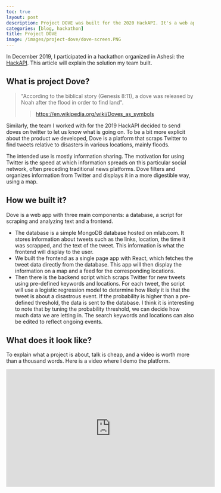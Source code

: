 ```yaml
---
toc: true
layout: post
description: Project DOVE was built for the 2020 HackAPI. It's a web app that scraps Twitter for news, filters it and displays it.
categories: [blog, hackathon]
title: Project DOVE
image: /images/project-dove/dove-screen.PNG
---
```


In December 2019, I participated in a hackathon organized in Ashesi: the [HackAPI](https://twitter.com/hack_api). This article will explain the solution my team built.

## What is project Dove?
> "According to the biblical story (Genesis 8:11), a dove was released by Noah after the flood in order to find land". 
>> https://en.wikipedia.org/wiki/Doves_as_symbols


Similarly, the team I worked with for the 2019 HackAPI decided to send doves on twitter to let us know what is going on. To be a bit more explicit about the product we developed, Dove is a platform that scraps Twitter to find tweets relative to disasters in various locations, mainly floods. 

The intended use is mostly information sharing. The motivation for using Twitter is the speed at which information spreads on this particular social network, often preceding traditional news platforms. Dove filters and organizes information from Twitter and displays it in a more digestible way, using a map.

## How we built it?
Dove is a web app with three main components: a database, a script for scraping and analyzing text and a frontend.
* The database is a simple MongoDB database hosted on mlab.com. It stores information about tweets such as the links, location, the time it was scrapped, and the text of the tweet. This information is what the frontend will display to the user. 
* We built the frontend as a single page app with React, which fetches the tweet data directly from the database. This app will then display the information on a map and a feed for the corresponding locations.
* Then there is the backend script which scraps Twitter for new tweets using pre-defined keywords and locations. For each tweet, the script will use a logistic regression model to determine how likely it is that the tweet is about a disastrous event. If the probability is higher than a pre-defined threshold, the data is sent to the database.
I think it is interesting to note that by tuning the probability threshold, we can decide how much data we are letting in. The search keywords and locations can also be edited to reflect ongoing events. 

## What does it look like?
To explain what a project is about, talk is cheap, and a video is worth more than a thousand words. Here is a video where I demo the platform.

<iframe width="560" height="315" src="https://www.youtube.com/embed/c8n53Zhl4TM" frameborder="0" allow="accelerometer; autoplay; clipboard-write; encrypted-media; gyroscope; picture-in-picture" allowfullscreen></iframe>